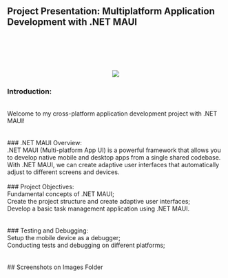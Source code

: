 ## Project Presentation: Multiplatform Application Development with .NET MAUI
<br>
<br>
<br>
<br>
<p align="center"><img src="http://img.shields.io/static/v1?label=PROJECT%20STATUS&message=DONE&color=GREEN&style=for-the-badge"/></p>

### Introduction:
<br>
Welcome to my cross-platform application development project with .NET MAUI! 
<br>
<br>
<br>
### .NET MAUI Overview:
<br>
.NET MAUI (Multi-platform App UI) is a powerful framework that allows you to develop native mobile and desktop apps from a single shared codebase.
<br>
With .NET MAUI, we can create adaptive user interfaces that automatically adjust to different screens and devices.
<br>
<br>
### Project Objectives:
<br>
Fundamental concepts of .NET MAUI;
<br>
Create the project structure and create adaptive user interfaces;
<br>
Develop a basic task management application using .NET MAUI.
<br>
<br>
<br>
### Testing and Debugging:
<br>
Setup the mobile device as a debugger;
<br>
Conducting tests and debugging on different platforms;
<br>
<br>
<br>
## Screenshots on Images Folder
